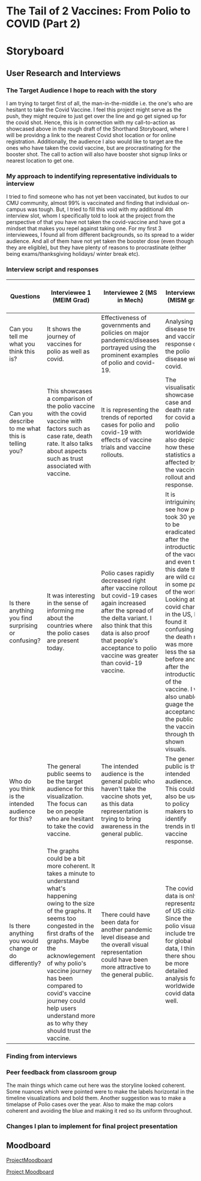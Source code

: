 # The Tail of 2 Vaccines: From Polio to COVID (Part 2)

# Storyboard

<script src="https://carnegiemellon.shorthandstories.com/the-tail-of-2-vaccines/embed.js"></script>

## User Research and Interviews

### The Target Audience I hope to reach with the story

I am trying to target first of all, the man-in-the-middle i.e. the one's who are hesitant to take the Covid Vaccine. I feel this project might serve as the push, they might require to just get over the line and go get signed up for the covid shot. Hence, this is in connection with my call-to-action as showcased above in the rough draft of the Shorthand Storyboard, where I will be providng a link to the nearest Covid shot location or for online registration. Additionally, the audience I also would like to target are the ones who have taken the covid vaccine, but are procrastinating for the booster shot. The call to action will also have booster shot signup links or nearest location to get one.

### My approach to indentifying representative individuals to interview

I tried to find someone who has not yet been vaccinated, but kudos to our CMU community, almost 99% is vaccinated and finding that individual on-campus was tough. But, I tried to fill this void with my additional 4th interview slot, whom I specifically told to look at the project from the perspective of that you have not taken the covid-vaccine and have got a mindset that makes you repel against taking one. For my first 3 interviewees, I found all from different backgrounds, so its spread to a wider audience. And all of them have not yet taken the booster dose (even though they are eligible), but they have plenty of reasons to procrastinate (either being exams/thanksgiving holidays/ winter break etc). 

### Interview script and responses

Questions  | Interviewee 1 (MEIM Grad) | Interviewee 2 (MS in Mech) | Interviewee 3 (MISM grad) | Interviewee 4 (Mindset of Vaccine not taken)
------------- | ------------- | ------------- | ------------- | -------------
Can you tell me what you think this is?  | It shows the journey of vaccines for polio as well as covid. | Effectiveness of governments and policies on major pandemics/diseases portrayed using the prominent examples of polio and covid-19. | Analysing the disease trend and vaccine response of the polio disease with covid. | Shows the vaccine trend for Polio and Covid.
Can you describe to me what this is telling you?  | This showcases a comparison of the polio vaccine with the covid vaccine with factors such as case rate, death rate. It also talks about aspects such as trust associated with vaccine.| It is representing the trends of reported cases for polio and covid-19 with effects of vaccine trials and vaccine rollouts. | The visualisations showcase the case and death rates for covid and polio worldwide. It also depicts how these statistics are affected by the vaccine rollout and response. | It tells that everyone should take the vaccine
Is there anything you find surprising or confusing? | It was interesting in the sense of informing me about the countries where the polio cases are present today. | Polio cases rapidly decreased right after vaccine rollout but covid-19 cases again increased after the spread of the delta variant. I also think that this data is also proof that people's acceptance to polio vaccine was greater than covid-19 vaccine. | It is intriguining to see how polio took 30 years to be eradicated after the introduction of the vaccine and even to this date there are wild cases in some part of the world. Looking at the covid charts in the US, I found it confusing that the death rate was more or less the same before and after the introduction of the vaccine. I was also unable to guage the acceptance of the public to the vaccines through the shown visuals. | It took a lot of time for Polio to get eliminated even after introduction of vaccine
Who do you think is the intended audience for this? | The general public seems to be the target audience for this visualization. The focus can be on people who are hesitant to take the covid vaccine. | The intended audience is the general public who haven't take the vaccine shots yet, as this data representation is trying to bring awareness in the general public. | The general public is the intended audience. This could also be useful to policy makers to identify trends in the vaccine response. | The unvaccinated people
Is there anything you would change or do differently? | The graphs could be a bit more coherent. It takes a minute to understand what's happening owing to the size of the graphs. It seems too congested in the first drafts of the graphs. Maybe the acknowlegement of why polio's vaccine journey has been compared to covid's vaccine journey could help users understand more as to why they should trust the vaccine. | There could have been data for another pandemic level disease and the overall visual representation could have been more attractive to the general public. | The covid data is only representative of US citizens. Since the polio visuals include trends for global data, I think there should be more detailed analysis for worldwide covid data as well.| I would like to see the negatives of not taking the vaccine.

### Finding from interviews



### Peer feedback from classroom group

The main things which came out here was the storyline looked coherent. Some nuances which were pointed were to make the labels horizontal in the timeline visualizations and bold them. Another suggestion was to make a timelapse of Polio cases over the year. Also to make the map colors coherent and avoiding the blue and making it red so its uniform throughout. 

### Changes I plan to implement for final project presentation


## Moodboard

[ProjectMoodboard](https://www.canva.com/design/DAEwmFZ-ykc/OIwSW2YcXoWWbG1KuCIFRg/view?utm_content=DAEwmFZ-ykc&utm_campaign=designshare&utm_medium=link&utm_source=publishsharelink)

[Project Moodboard](https://user-images.githubusercontent.com/30127254/143150487-ba632242-f618-4a05-9223-349b4511c9dd.png)

